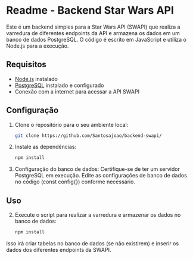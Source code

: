 # Readme - Backend Star Wars API

Este é um backend simples para a Star Wars API (SWAPI) que realiza a varredura de diferentes endpoints da API e armazena os dados em um banco de dados PostgreSQL. O código é escrito em JavaScript e utiliza o Node.js para a execução.

## Requisitos

- [Node.js](https://nodejs.org/) instalado
- [PostgreSQL](https://www.postgresql.org/) instalado e configurado
- Conexão com a internet para acessar a API SWAPI

## Configuração

1. Clone o repositório para o seu ambiente local:

   ```bash
   git clone https://github.com/Santosajoao/backend-swapi/

2. Instale as dependências:
   
   ```bash
   npm install

3. Configuração do banco de dados:
Certifique-se de ter um servidor PostgreSQL em execução.
Edite as configurações de banco de dados no código (const config{}) conforme necessário.

## Uso

2. Execute o script para realizar a varredura e armazenar os dados no banco de dados:
   
   ```bash
   npm install

Isso irá criar tabelas no banco de dados (se não existirem) e inserir os dados dos diferentes endpoints da SWAPI.
